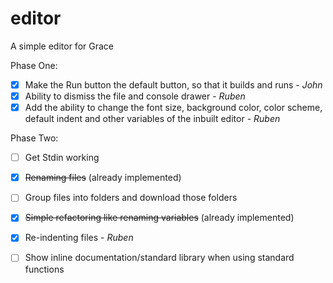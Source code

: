 editor
======

A simple editor for Grace

Phase One:
- [X] Make the Run button the default button, so that it builds and runs - *John*
- [X] Ability to dismiss the file and console drawer - *Ruben*
- [X] Add the ability to change the font size, background color, color scheme, default indent and other variables of the inbuilt editor - *Ruben*

Phase Two:
- [ ] Get Stdin working
- [X] ~~Renaming files~~ (already implemented)
- [ ] Group files into folders and download those folders
- [X] ~~Simple refactoring like renaming variables~~ (already implemented)
- [X] Re-indenting files - *Ruben*
- [ ] Show inline documentation/standard library when using standard functions

